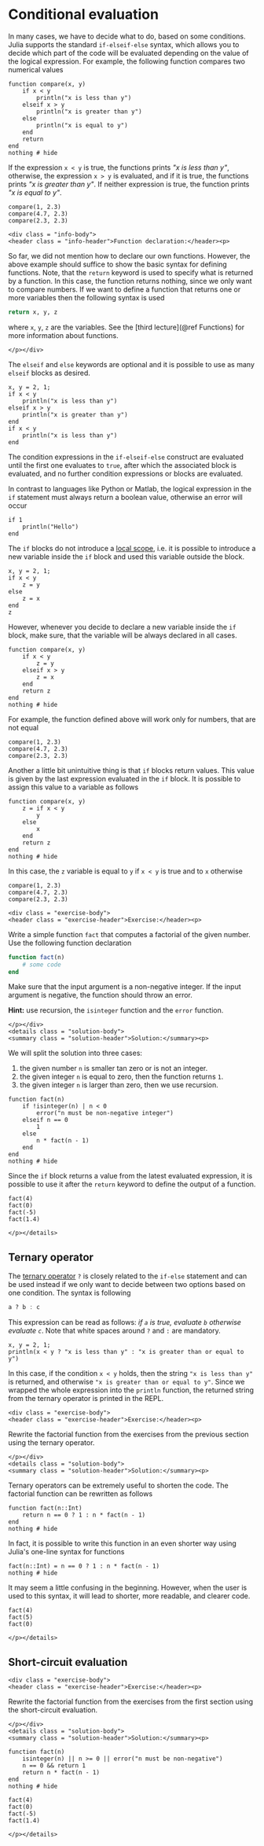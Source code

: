 # Conditional evaluation

In many cases, we have to decide what to do, based on some conditions. Julia supports the standard `if-elseif-else` syntax, which allows you to decide which part of the code will be evaluated depending on the value of the logical expression. For example, the following function compares two numerical values

```@example conditions
function compare(x, y)
    if x < y
        println("x is less than y")
    elseif x > y
        println("x is greater than y")
    else
        println("x is equal to y")
    end
    return
end
nothing # hide
```
If the expression `x < y` is true, the functions prints *"x is less than y"*, otherwise, the expression `x > y` is evaluated, and if it is true, the functions prints *"x is greater than y"*.  If neither expression is true, the function prints *"x is equal to y"*.

```@repl conditions
compare(1, 2.3)
compare(4.7, 2.3)
compare(2.3, 2.3)
```

```@raw html
<div class = "info-body">
<header class = "info-header">Function declaration:</header><p>
```
So far, we did not mention how to declare our own functions. However, the above example should suffice to show the basic syntax for defining functions. Note, that the `return` keyword is used to specify what is returned by a function. In this case, the function returns nothing, since we only want to compare numbers. If we want to define a function that returns one or more variables then the following syntax is used
```julia
return x, y, z
```
where `x`, `y`, `z` are the variables. See the [third lecture](@ref Functions) for more information about functions.
```@raw html
</p></div>
```

The `elseif` and `else` keywords are optional and it is possible to use as many `elseif` blocks as desired.
```@repl conditions
x, y = 2, 1;
if x < y
    println("x is less than y")
elseif x > y
    println("x is greater than y")
end
if x < y
    println("x is less than y")
end
```
The condition expressions in the `if-elseif-else` construct are evaluated until the first one evaluates to `true`, after which the associated block is evaluated, and no further condition expressions or blocks are evaluated.

In contrast to languages like Python or Matlab, the logical expression in the `if` statement must always return a boolean value, otherwise an error will occur
```@repl
if 1
    println("Hello")
end
```
The `if` blocks do not introduce a [local scope](https://docs.julialang.org/en/v1/manual/variables-and-scoping/), i.e. it is possible to introduce a new variable inside the `if` block and used this variable outside the block.
```@repl conditions
x, y = 2, 1;
if x < y
    z = y
else
    z = x
end
z
```
However, whenever you decide to declare a new variable inside the `if` block, make sure, that the variable will be always declared in all cases.
```@example conditions
function compare(x, y)
    if x < y
        z = y
    elseif x > y
        z = x
    end
    return z
end
nothing # hide
```
For example, the function defined above will work only for numbers, that are not equal
```@repl conditions
compare(1, 2.3)
compare(4.7, 2.3)
compare(2.3, 2.3)
```
Another a little bit unintuitive thing is that `if` blocks return values. This value is given by the last expression evaluated in the `if` block. It is possible to assign this value to a variable as follows
```@example conditions
function compare(x, y)
    z = if x < y
        y
    else
        x
    end
    return z
end
nothing # hide
```
In this case, the `z` variable is equal to `y` if `x < y` is true and to `x` otherwise
```@repl conditions
compare(1, 2.3)
compare(4.7, 2.3)
compare(2.3, 2.3)
```

```@raw html
<div class = "exercise-body">
<header class = "exercise-header">Exercise:</header><p>
```
Write a simple function `fact` that computes a factorial of the given number. Use the following function declaration
```julia
function fact(n)
    # some code
end
```
Make sure that the input argument is a non-negative integer. If the input argument is negative, the function should throw an error.

**Hint:** use recursion, the `isinteger` function and the `error` function.

```@raw html
</p></div>
<details class = "solution-body">
<summary class = "solution-header">Solution:</summary><p>
```
We will split the solution into three cases:
1. the given number `n` is smaller tan zero or is not an integer.
2. the given integer `n` is equal to zero, then the function returns `1`.
3. the given integer `n` is larger than zero, then we use recursion.
```@example conditions_ex
function fact(n)
    if !isinteger(n) | n < 0
        error("n must be non-negative integer")
    elseif n == 0
        1
    else
        n * fact(n - 1)
    end
end
nothing # hide
```
Since the `if` block returns a value from the latest evaluated expression, it is possible to use it after the `return` keyword to define the output of a function.
```@repl conditions_ex
fact(4)
fact(0)
fact(-5)
fact(1.4)
```
```@raw html
</p></details>
```

## Ternary operator

The [ternary operator](https://en.wikipedia.org/wiki/%3F:) `?` is closely related to the `if-else` statement and can be used instead if we only want to decide between two options based on one condition. The syntax is following
```julia
a ? b : c
```
This expression can be read as follows: *if `a` is true, evaluate `b` otherwise evaluate `c`*. Note that white spaces around `?` and `:` are mandatory.
```@repl
x, y = 2, 1;
println(x < y ? "x is less than y" : "x is greater than or equal to y")
```
In this case, if the condition `x < y` holds, then the string `"x is less than y"` is returned, and otherwise `"x is greater than or equal to y"`. Since we wrapped the whole expression into the `println` function, the returned string from the ternary operator is printed in the REPL.

```@raw html
<div class = "exercise-body">
<header class = "exercise-header">Exercise:</header><p>
```
Rewrite the factorial function from the exercises from the previous section using the ternary operator.

```@raw html
</p></div>
<details class = "solution-body">
<summary class = "solution-header">Solution:</summary><p>
```
Ternary operators can be extremely useful to shorten the code. The factorial function can be rewritten as follows
```@example ternary_ex
function fact(n::Int)
    return n == 0 ? 1 : n * fact(n - 1)
end
nothing # hide
```
In fact, it is possible to write this function in an even shorter way using Julia's one-line syntax for functions
```@example ternary_ex
fact(n::Int) = n == 0 ? 1 : n * fact(n - 1)
nothing # hide
```
It may seem a little confusing in the beginning. However, when the user is used to this syntax, it will lead to shorter, more readable, and clearer code.
```@repl ternary_ex
fact(4)
fact(5)
fact(0)
```
```@raw html
</p></details>
```

## Short-circuit evaluation


```@raw html
<div class = "exercise-body">
<header class = "exercise-header">Exercise:</header><p>
```
Rewrite the factorial function from the exercises from the first section using the short-circuit evaluation.

```@raw html
</p></div>
<details class = "solution-body">
<summary class = "solution-header">Solution:</summary><p>
```

```@example shortcirc_ex
function fact(n)
    isinteger(n) || n >= 0 || error("n must be non-negative")
    n == 0 && return 1
    return n * fact(n - 1)
end
nothing # hide
```

```@repl conditions_ex
fact(4)
fact(0)
fact(-5)
fact(1.4)
```
```@raw html
</p></details>
```
